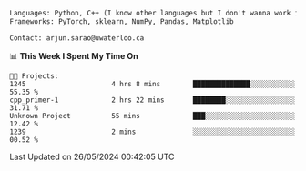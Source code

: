 ```txt
Languages: Python, C++ (I know other languages but I don't wanna work in em)
Frameworks: PyTorch, sklearn, NumPy, Pandas, Matplotlib

Contact: arjun.sarao@uwaterloo.ca
```

<!--START_SECTION:waka-->
📊 **This Week I Spent My Time On** 

```text
🐱‍💻 Projects: 
1245                     4 hrs 8 mins        ██████████████░░░░░░░░░░░   55.35 % 
cpp_primer-1             2 hrs 22 mins       ████████░░░░░░░░░░░░░░░░░   31.71 % 
Unknown Project          55 mins             ███░░░░░░░░░░░░░░░░░░░░░░   12.42 % 
1239                     2 mins              ░░░░░░░░░░░░░░░░░░░░░░░░░   00.52 % 
```


 Last Updated on 26/05/2024 00:42:05 UTC
<!--END_SECTION:waka-->
